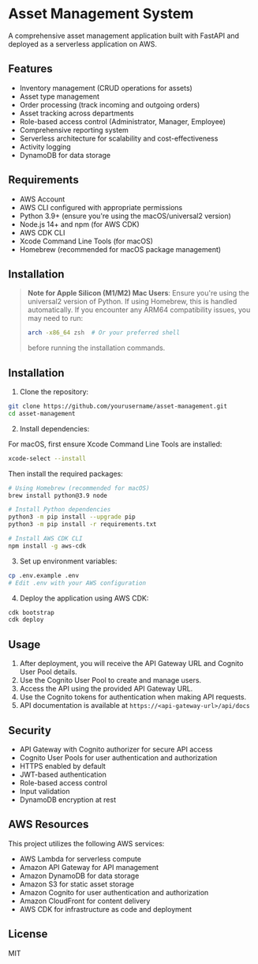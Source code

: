 # Asset Management System

A comprehensive asset management application built with FastAPI and deployed as a serverless application on AWS.

## Features

- Inventory management (CRUD operations for assets)
- Asset type management
- Order processing (track incoming and outgoing orders)
- Asset tracking across departments
- Role-based access control (Administrator, Manager, Employee)
- Comprehensive reporting system
- Serverless architecture for scalability and cost-effectiveness
- Activity logging
- DynamoDB for data storage

## Requirements

- AWS Account
- AWS CLI configured with appropriate permissions
- Python 3.9+ (ensure you're using the macOS/universal2 version)
- Node.js 14+ and npm (for AWS CDK)
- AWS CDK CLI
- Xcode Command Line Tools (for macOS)
- Homebrew (recommended for macOS package management)

## Installation

> **Note for Apple Silicon (M1/M2) Mac Users**: 
> Ensure you're using the universal2 version of Python. If using Homebrew, this is handled automatically.
> If you encounter any ARM64 compatibility issues, you may need to run:
> ```bash
> arch -x86_64 zsh  # Or your preferred shell
> ```
> before running the installation commands.

## Installation

1. Clone the repository:
```bash
git clone https://github.com/yourusername/asset-management.git
cd asset-management
```

2. Install dependencies:

For macOS, first ensure Xcode Command Line Tools are installed:
```bash
xcode-select --install
```

Then install the required packages:
```bash
# Using Homebrew (recommended for macOS)
brew install python@3.9 node

# Install Python dependencies
python3 -m pip install --upgrade pip
python3 -m pip install -r requirements.txt

# Install AWS CDK CLI
npm install -g aws-cdk
```

3. Set up environment variables:
```bash
cp .env.example .env
# Edit .env with your AWS configuration
```

4. Deploy the application using AWS CDK:
```bash
cdk bootstrap
cdk deploy
```

## Usage

1. After deployment, you will receive the API Gateway URL and Cognito User Pool details.
2. Use the Cognito User Pool to create and manage users.
3. Access the API using the provided API Gateway URL.
4. Use the Cognito tokens for authentication when making API requests.
5. API documentation is available at `https://<api-gateway-url>/api/docs`

## Security

- API Gateway with Cognito authorizer for secure API access
- Cognito User Pools for user authentication and authorization
- HTTPS enabled by default
- JWT-based authentication
- Role-based access control
- Input validation
- DynamoDB encryption at rest

## AWS Resources

This project utilizes the following AWS services:

- AWS Lambda for serverless compute
- Amazon API Gateway for API management
- Amazon DynamoDB for data storage
- Amazon S3 for static asset storage
- Amazon Cognito for user authentication and authorization
- Amazon CloudFront for content delivery
- AWS CDK for infrastructure as code and deployment

## License

MIT